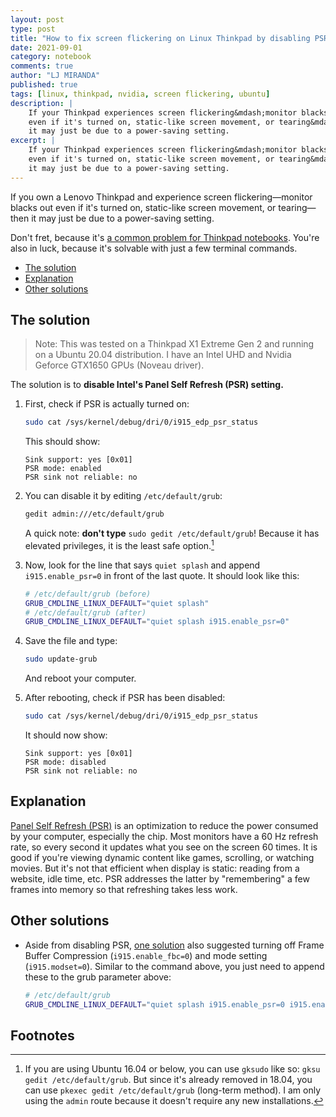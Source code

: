 ```yaml
---
layout: post
type: post
title: "How to fix screen flickering on Linux Thinkpad by disabling PSR"
date: 2021-09-01
category: notebook
comments: true
author: "LJ MIRANDA"
published: true
tags: [linux, thinkpad, nvidia, screen flickering, ubuntu]
description: |
    If your Thinkpad experiences screen flickering&mdash;monitor blacks out
    even if it's turned on, static-like screen movement, or tearing&mdash;then
    it may just be due to a power-saving setting.
excerpt: |
    If your Thinkpad experiences screen flickering&mdash;monitor blacks out
    even if it's turned on, static-like screen movement, or tearing&mdash;then
    it may just be due to a power-saving setting.
---
```


If you own a Lenovo Thinkpad and experience screen flickering&mdash;monitor
blacks out even if it's turned on, static-like screen movement, or
tearing&mdash; then it may just be due to a power-saving setting.

<!-- GIF of screen flickering -->

Don't fret, because it's [a common problem for Thinkpad
notebooks](https://www.reddit.com/r/thinkpad/search/?q=screen%20flicker&restrict_sr=1).
You're also in luck, because it's solvable with just a few terminal commands.

* [The solution](#the-solution)
* [Explanation](#explanation)
* [Other solutions](#other-solutions)

## The solution

> Note: This was tested on a Thinkpad X1 Extreme Gen 2 and running on a Ubuntu
> 20.04 distribution. I have an Intel UHD and Nvidia Geforce GTX1650 GPUs
> (Noveau driver).

The solution is to **disable Intel's Panel Self Refresh (PSR) setting.**


1. First, check if PSR is actually turned on:

    ```sh
    sudo cat /sys/kernel/debug/dri/0/i915_edp_psr_status
    ```

    This should show:

    ```
    Sink support: yes [0x01]
    PSR mode: enabled
    PSR sink not reliable: no
    ```
2. You can disable it by editing `/etc/default/grub`:

    ```sh
    gedit admin:///etc/default/grub
    ```

    A quick note: **don't type** `sudo gedit /etc/default/grub`! Because it has
    elevated privileges, it is the least safe option.[^1] 

3. Now, look for the line that says `quiet splash` and append
   `i915.enable_psr=0` in front of the last quote. It should look like this:

    ```sh
    # /etc/default/grub (before)
    GRUB_CMDLINE_LINUX_DEFAULT="quiet splash"
    # /etc/default/grub (after)
    GRUB_CMDLINE_LINUX_DEFAULT="quiet splash i915.enable_psr=0"
    ```

4. Save the file and type:

    ```sh
    sudo update-grub
    ```

    And reboot your computer. 

5. After rebooting, check if PSR has been disabled:

    ```sh
    sudo cat /sys/kernel/debug/dri/0/i915_edp_psr_status
    ```

    It should now show:

    ```
    Sink support: yes [0x01]
    PSR mode: disabled
    PSR sink not reliable: no
    ```

## Explanation

[Panel Self Refresh
(PSR)](https://www.anandtech.com/show/7208/understanding-panel-self-refresh) is
an optimization to reduce the power consumed by your computer, especially the
chip. Most monitors have a 60 Hz refresh rate, so every second it updates what
you see on the screen 60 times. It is good if you're viewing dynamic content
like games, scrolling, or watching movies. But it's not that efficient when
display is static: reading from a website, idle time, etc. PSR addresses the
latter by "remembering" a few frames into memory so that refreshing takes less
work.




## Other solutions

* Aside from disabling PSR, [one solution](https://askubuntu.com/questions/838957/upgrade-to-16-10-causes-desktop-backlight-flickering) also suggested turning off Frame Buffer Compression (`i915.enable_fbc=0`) and mode setting (`i915.modset=0`). Similar to the command above, you just need to append these to the grub parameter above: 

    ```sh
    # /etc/default/grub
    GRUB_CMDLINE_LINUX_DEFAULT="quiet splash i915.enable_psr=0 i915.enable_fbc=0 i915.modset=0"
    ```
## Footnotes

[^1]: If you are using Ubuntu 16.04 or below, you can use `gksudo` like so: `gksu gedit /etc/default/grub`. But since it's already removed in 18.04, you can use `pkexec gedit /etc/default/grub` (long-term method).  I am only using the `admin` route because it doesn't require any new installations.











